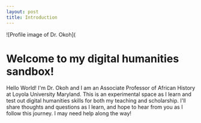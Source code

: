 ```yaml
---
layout: post
title: Introduction
---
```


![Profile image of Dr. Okoh](

# Welcome to my digital humanities sandbox!

Hello World! I'm Dr. Okoh and I am an Associate Professor of African History at Loyola University Maryland. This is an experimental space as I learn and test out digital humanities skills for both my teaching and scholarship. I'll share thoughts and questions as I learn, and hope to hear from you as I follow this journey. I may need help along the way!

